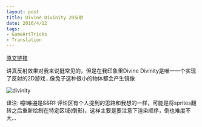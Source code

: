 ```yaml
---
layout: post
title: Divine Divinity 2D反射
date: 2016/4/12
tags:
- GameArtTricks
- Translation
---
```


[原文链接](http://simonschreibt.de/gat/divine-divinity-2d-reflexion)

讲真反射效果对我来说挺常见的，但是在我印象里Divine Divinity是唯一一个实现了反射的2D游戏...像兔子这种很小的物体都会产生镜像

![divinity](/images/gamearttricks/divinity.gif)

<!--more-->

译注: <del>噫!难道是SSR?</del> 评论区有个人提到的思路和我想的一样，可能是将sprites翻转之后重新绘制在特定区域(倒影)，这样主要是要注意下渲染顺序，倒也难度不大...